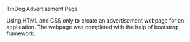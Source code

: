 TinDog Advertisement Page

Using HTML and CSS only to create an advertisement webpage for an application. The webpage was completed with the help of bootstrap framework.
